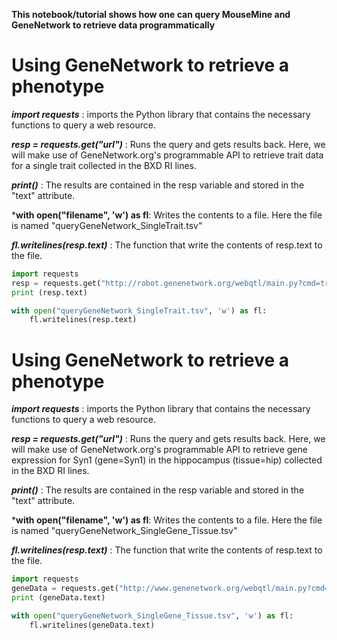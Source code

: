 
**This notebook/tutorial shows how one can query MouseMine and GeneNetwork to retrieve data programmatically**  

# Using GeneNetwork to retrieve a phenotype

***import requests*** : imports the Python library that contains the necessary functions to query a web resource.

***resp = requests.get("url")*** : Runs the query and gets results back. Here, we will make use of GeneNetwork.org's programmable API to retrieve trait data for a single trait collected in the BXD RI lines.

***print()*** : The results are contained in the resp variable and stored in the "text" attribute.

***with open("filename", 'w') as fl**: Writes the contents to a file. Here the file is named "queryGeneNetwork_SingleTrait.tsv"

***fl.writelines(resp.text)*** : The function that write the contents of resp.text to the file.


```python
import requests
resp = requests.get("http://robot.genenetwork.org/webqtl/main.py?cmd=trait&probeset=18495&db=BXDPublish&format=col") 
print (resp.text)

with open("queryGeneNetwork_SingleTrait.tsv", 'w') as fl:    
    fl.writelines(resp.text)

```

# Using GeneNetwork to retrieve a phenotype

***import requests***  : imports the Python library that contains the necessary functions to query a web resource.

***resp = requests.get("url")*** : Runs the query and gets results back. Here, we will make use of GeneNetwork.org's programmable API to retrieve gene expression for Syn1 (gene=Syn1) in the hippocampus (tissue=hip) collected in the BXD RI lines.

***print()***  : The results are contained in the resp variable and stored in the "text" attribute.

***with open("filename", 'w') as fl**: Writes the contents to a file. Here the file is named "queryGeneNetwork_SingleGene_Tissue.tsv"

***fl.writelines(resp.text)*** : The function that write the contents of resp.text to the file.


```python
import requests
geneData = requests.get("http://www.genenetwork.org/webqtl/main.py?cmd=sch&gene=Syn1&tissue=hip&format=text") 
print (geneData.text)

with open("queryGeneNetwork_SingleGene_Tissue.tsv", 'w') as fl:    
    fl.writelines(geneData.text)

```
